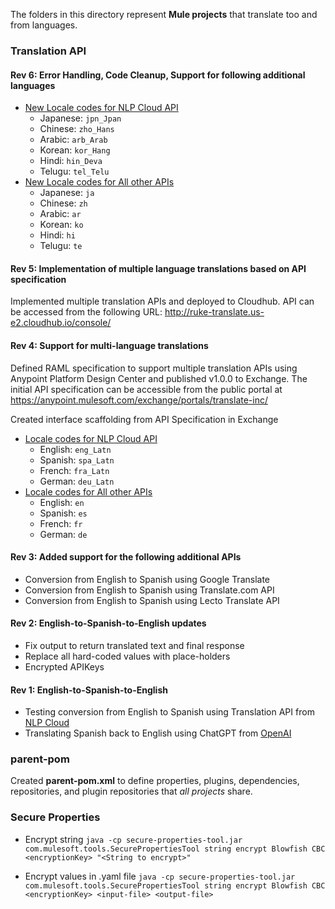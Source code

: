 The folders in this directory represent **Mule projects** that translate too and from languages.

### Translation API

#### Rev 6: Error Handling, Code Cleanup, Support for following additional languages

- [New Locale codes for NLP Cloud API](https://docs.nlpcloud.com/#translation)
	 - Japanese: `jpn_Jpan`
	 - Chinese: `zho_Hans`
	 - Arabic: `arb_Arab`
	 - Korean: `kor_Hang`
	 - Hindi: `hin_Deva`
	 - Telugu: `tel_Telu`
- [New Locale codes for All other APIs](https://developers.google.com/admin-sdk/directory/v1/languages)
	 - Japanese: `ja`
	 - Chinese: `zh`
	 - Arabic: `ar`
	 - Korean: `ko`
	 - Hindi: `hi`
	 - Telugu: `te`

#### Rev 5: Implementation of multiple language translations based on API specification

Implemented multiple translation APIs and deployed to Cloudhub.
API can be accessed from the following URL: http://ruke-translate.us-e2.cloudhub.io/console/

#### Rev 4: Support for multi-language translations

Defined RAML specification to support multiple translation APIs using Anypoint Platform Design Center and published v1.0.0 to Exchange.  The initial API specification can be accessible from the public portal at https://anypoint.mulesoft.com/exchange/portals/translate-inc/

Created interface scaffolding from API Specification in Exchange

 - [Locale codes for NLP Cloud API](https://docs.nlpcloud.com/#translation)
	 - English: `eng_Latn`
	 - Spanish: `spa_Latn`
	 - French: `fra_Latn`
	 - German: `deu_Latn`
- [Locale codes for All other APIs](https://developers.google.com/admin-sdk/directory/v1/languages)
	 - English: `en`
	 - Spanish: `es`
	 - French: `fr`
	 - German: `de`

#### Rev 3: Added support for the following additional APIs

 - Conversion from English to Spanish using Google Translate
 - Conversion from English to Spanish using Translate.com API
 - Conversion from English to Spanish using Lecto Translate API

#### Rev 2: English-to-Spanish-to-English updates

 - Fix output to return translated text and final response
 - Replace all hard-coded values with place-holders
 - Encrypted APIKeys

#### Rev 1: English-to-Spanish-to-English

 - Testing conversion from English to Spanish using Translation API from [NLP Cloud](https://nlpcloud.com/)
 - Translating Spanish back to English using ChatGPT from [OpenAI](https://openai.com/)

### parent-pom

Created **parent-pom.xml** to define properties, plugins, dependencies, repositories, and plugin repositories that *all projects* share.

### Secure Properties

 - Encrypt string
	`java -cp secure-properties-tool.jar com.mulesoft.tools.SecurePropertiesTool string encrypt Blowfish CBC <encryptionKey> "<String to encrypt>"`
	
 - Encrypt values in .yaml file
`java -cp secure-properties-tool.jar com.mulesoft.tools.SecurePropertiesTool string encrypt Blowfish CBC <encryptionKey> <input-file> <output-file>`